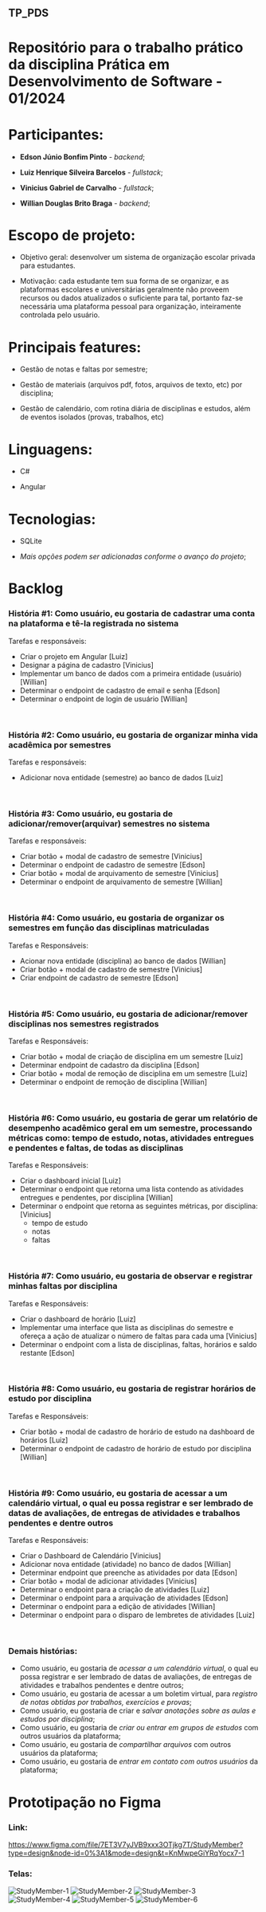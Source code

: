## TP_PDS
# Repositório para o trabalho prático da disciplina Prática em Desenvolvimento de Software - 01/2024

# **Participantes**:
- **Edson Júnio Bonfim Pinto** - *backend*;

- **Luiz Henrique Silveira Barcelos** - *fullstack*;

- **Vinicius Gabriel de Carvalho** - *fullstack*;

- **Willian Douglas Brito Braga** - *backend*;

# **Escopo de projeto**:

- Objetivo geral: desenvolver um sistema  de organização escolar privada para estudantes.

- Motivação: cada estudante tem sua forma de se organizar, e as plataformas escolares e universitárias geralmente não proveem recursos ou dados atualizados o suficiente para tal, portanto faz-se necessária uma plataforma pessoal para organização, inteiramente controlada pelo usuário.

# **Principais features**:
- Gestão de notas e faltas por semestre;

- Gestão de materiais (arquivos pdf, fotos, arquivos de texto, etc) por disciplina;

- Gestão de calendário, com rotina diária de disciplinas e estudos, além de eventos isolados (provas, trabalhos, etc)


# **Linguagens**:
- C#

- Angular

# **Tecnologias**:
- SQLite

- *Mais opções podem ser adicionadas conforme o avanço do projeto*;

# **Backlog**

### **História #1: Como usuário, eu gostaria de cadastrar uma conta na plataforma e tê-la registrada no sistema** <br />
Tarefas e responsáveis:
- Criar o projeto em Angular [Luiz]
- Designar a página de cadastro [Vinicius]
- Implementar um banco de dados com a primeira entidade (usuário) [Willian]
- Determinar o endpoint de cadastro de email e senha [Edson]
- Determinar o endpoint de login de usuário [Willian]
<br />

### **História #2: Como usuário, eu gostaria de organizar minha vida acadêmica por semestres** <br />
Tarefas e responsáveis:
- Adicionar nova entidade (semestre) ao banco de dados [Luiz]
<br />

### **História #3: Como usuário, eu gostaria de adicionar/remover(arquivar) semestres no sistema** <br />
Tarefas e responsáveis:
- Criar botão + modal de cadastro de semestre [Vinicius]
- Determinar o endpoint de cadastro de semestre [Edson]
- Criar botão + modal de arquivamento de semestre [Vinicius]
- Determinar o endpoint de arquivamento de semestre [Willian]
<br />

### **História #4: Como usuário, eu gostaria de organizar os semestres em função das disciplinas matriculadas** <br />
Tarefas e Responsáveis:
- Acionar nova entidade (disciplina) ao banco de dados [Willian]
- Criar botão + modal de cadastro de semestre [Vinicius]
- Criar endpoint de cadastro de semestre [Edson]

<br />

### **História #5: Como usuário, eu gostaria de adicionar/remover disciplinas nos semestres registrados** <br />
Tarefas e Responsáveis:
- Criar botão + modal de criação de disciplina em um semestre [Luiz]
- Determinar endpoint de cadastro da disciplina [Edson]
- Criar botão + modal de remoção de disciplina em um semestre [Luiz]
- Determinar o endpoint de remoção de disciplina [Willian]
<br />

### **História #6: Como usuário, eu gostaria de gerar um relatório de desempenho acadêmico geral em um semestre, processando métricas como: tempo de estudo, notas, atividades entregues e pendentes e faltas, de todas as disciplinas** <br />
Tarefas e Responsáveis:
- Criar o dashboard inicial [Luiz]
- Determinar o endpoint que retorna uma lista contendo as atividades entregues e pendentes, por disciplina [Willian]
- Determinar o endpoint que retorna as seguintes métricas, por disciplina: [Vinicius]
  - tempo de estudo
  - notas
  - faltas
<br />

### **História #7: Como usuário, eu gostaria de observar e registrar minhas faltas por disciplina** <br />
Tarefas e Responsáveis:
- Criar o dashboard de horário [Luiz]
- Implementar uma interface que lista as disciplinas do semestre e ofereça a ação de atualizar o número de faltas para cada uma [Vinicius]
- Determinar o endpoint com a lista de disciplinas, faltas, horários e saldo restante [Edson]
<br />

### **História #8: Como usuário, eu gostaria de registrar horários de estudo por disciplina** <br />
Tarefas e Responsáveis:
- Criar botão + modal de cadastro de horário de estudo na dashboard de horários [Luiz]
- Determinar o endpoint de cadastro de horário de estudo por disciplina [Willian]
<br />

### **História #9: Como usuário, eu gostaria de acessar a um calendário virtual, o qual eu possa registrar e ser lembrado de datas de avaliações, de entregas de atividades e trabalhos pendentes e dentre outros** <br />
Tarefas e Responsáveis:
- Criar o Dashboard de Calendário [Vinicius]
- Adicionar nova entidade (atividade) no banco de dados [Willian]
- Determinar endpoint que preenche as atividades por data [Edson]
- Criar botão + modal de adicionar atividades [Vinicius]
- Determinar o endpoint para a criação de atividades [Luiz]
- Determinar o endpoint para a arquivação de atividades [Edson]
- Determinar o endpoint para a edição de atividades [Willian]
- Determinar o endpoint para o disparo de lembretes de atividades [Luiz]
<br />

### **Demais histórias:**
- Como usuário, eu gostaria de *acessar a um calendário virtual*, o qual eu possa registrar e ser lembrado de datas de avaliações, de entregas de atividades e trabalhos pendentes e dentre outros; <br />
- Como usuário, eu gostaria de acessar a um boletim virtual, para *registro de notas obtidas por trabalhos, exercícios e provas*; <br />
- Como usuário, eu gostaria de criar e *salvar anotações sobre as aulas e estudos por disciplina*; <br />
- Como usuário, eu gostaria de *criar ou entrar em grupos de estudos* com outros usuários da plataforma; <br />
- Como usuário, eu gostaria de *compartilhar arquivos* com outros usuários da plataforma; <br />
- Como usuário, eu gostaria de *entrar em contato com outros usuários* da plataforma; <br />




# **Prototipação no Figma**
### **Link:** 
https://www.figma.com/file/7ET3V7yJVB9xxx3OTjkg7T/StudyMember?type=design&node-id=0%3A1&mode=design&t=KnMwpeGiYRqYocx7-1
<br />

###  **Telas:**
![StudyMember-1](https://github.com/edjunio25/TP_PDS/assets/55067918/e14bef3c-0b0b-4780-9395-bfe491a2c964)
![StudyMember-2](https://github.com/edjunio25/TP_PDS/assets/55067918/5b7d4139-9758-493e-b1df-be73fe2937c7)
![StudyMember-3](https://github.com/edjunio25/TP_PDS/assets/55067918/a9201821-520c-42e0-abd9-d86d95eb1aa4)
![StudyMember-4](https://github.com/edjunio25/TP_PDS/assets/55067918/cff88144-0789-41ef-aea1-4023a4c327c7)
![StudyMember-5](https://github.com/edjunio25/TP_PDS/assets/55067918/a98c4a02-1d53-48f5-b5d6-911357b6cf1b)
![StudyMember-6](https://github.com/edjunio25/TP_PDS/assets/55067918/ecad3f1d-9df6-4442-8951-f52142f518b7)
